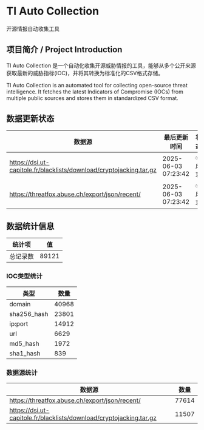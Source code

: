 # TI Auto Collection

 开源情报自动收集工具

## 项目简介 / Project Introduction

TI Auto Collection 是一个自动化收集开源威胁情报的工具，能够从多个公开来源获取最新的威胁指标(IOC)，并将其转换为标准化的CSV格式存储。

TI Auto Collection is an automated tool for collecting open-source threat intelligence. It fetches the latest Indicators of Compromise (IOCs) from multiple public sources and stores them in standardized CSV format.

## 数据更新状态

| 数据源 | 最后更新时间 | 状态 |
|--------|------------|------|
| https://dsi.ut-capitole.fr/blacklists/download/cryptojacking.tar.gz | 2025-06-03 07:23:42 | ✅ 成功 |
| https://threatfox.abuse.ch/export/json/recent/ | 2025-06-03 07:23:42 | ✅ 成功 |





































































## 数据统计信息

| 统计项 | 值 |
|--------|----|
| 总记录数 | 89121 |

### IOC类型统计

| 类型 | 数量 |
|------|------|
| domain | 40968 |
| sha256_hash | 23801 |
| ip:port | 14912 |
| url | 6629 |
| md5_hash | 1972 |
| sha1_hash | 839 |

### 数据源统计

| 数据源 | 数量 |
|--------|------|
| https://threatfox.abuse.ch/export/json/recent/ | 77614 |
| https://dsi.ut-capitole.fr/blacklists/download/cryptojacking.tar.gz | 11507 |
